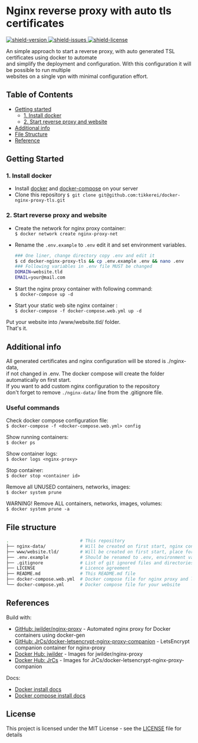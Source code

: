 # Nginx reverse proxy with auto tls certificates

[ ![shield-version] ][link-ghb-rep]
[ ![shield-issues] ][link-ghb-iss]
[ ![shield-license] ][link-ghb-lcs]

An simple approach to start a reverse proxy, with auto generated TSL certificates using docker to automate  
and simplify the deployment and configuration. With this configuration it will be possible to run multiple  
websites on a single vpn with minimal configuration effort.

## Table of Contents

- [Getting started](#getting-started)
  - [1. Install docker](#1-install-docker)
  - [2. Start reverse proxy and website](#2-start-reverse-proxy-and-website)
- [Additional info](#additional-info)
- [File Structure](#file-structure)
- [Reference](#references)

## Getting Started

### 1. Install docker

- Install [docker][link-ref-dok] and [docker-compose][link-ref-dkc] on your server
- Clone this repository `$ git clone git@github.com:tikkerei/docker-nginx-proxy-tls.git`

### 2. Start reverse proxy and website

- Create the network for nginx proxy container:  
  `$ docker network create nginx-proxy-net`
- Rename the `.env.example` to `.env` edit it and set environment variables.

  ```bash
  ### One liner, change directory copy .env and edit it
  $ cd docker-nginx-proxy-tls && cp .env.example .env && nano .env
  ### Following variables in .env file MUST be changed
  DOMAIN=website.tld
  EMAIL=your@mail.com
  ```

- Start the nginx proxy container with following command:  
  `$ docker-compose up -d`
- Start your static web site nginx container :  
  `$ docker-compose -f docker-compose.web.yml up -d`

Put your website into /www/website.tld/ folder.  
That's it.

## Additional info

All generated certificates and nginx configuration will be stored is ./nginx-data,  
if not changed in .env. The docker compose will create the folder automatically on first start.  
If you want to add custom nginx configuration to the repository  
don't forget to remove `./nginx-data/` line from the .gitignore file.

### Useful commands

Check docker compose configuration file:  
`$ docker-compose -f <docker-compose.web.yml> config`

Show running containers:  
`$ docker ps`

Show container logs:  
`$ docker logs <nginx-proxy>`

Stop container:  
`$ docker stop <container id>`

Remove all UNUSED containers, networks, images:  
`$ docker system prune`

WARNING! Remove ALL containers, networks, images, volumes:  
`$ docker system prune -a`

## File structure

```bash
.                           # This repository
├── nginx-data/             # Will be created on first start, nginx config files
├── www/website.tld/        # Will be created on first start, place for your website
├── .env.example            # Should be renamed to .env, environment variables
├── .gitignore              # List of git ignored files and directories
├── LICENSE                 # Licence agreement
├── README.md               # This README.md file
├── docker-compose.web.yml  # Docker compose file for nginx proxy and letsencrypt container
└── docker-compose.yml      # Docker compose file for your website
```

## References

Build with:

- [GitHub: jwilder/nginx-proxy][link-ref-ngx] - Automated nginx proxy for Docker containers using docker-gen
- [GitHub: JrCs/docker-letsencrypt-nginx-proxy-companion][link-ref-tls] - LetsEncrypt companion container for nginx-proxy
- [Docker Hub: jwilder][link-ref-dnx] - Images for jwilder/nginx-proxy
- [Docker Hub: JrCs][link-ref-dls] - Images for JrCs/docker-letsencrypt-nginx-proxy-companion

Docs:

- [Docker install docs][link-ref-dok]
- [Docker compose install docs][link-ref-dkc]

## License

This project is licensed under the MIT License - see the [LICENSE](LICENSE) file for details

[link-ref-ngx]:     https://github.com/jwilder/nginx-proxy
[link-ref-tls]:     https://github.com/JrCs/docker-letsencrypt-nginx-proxy-companion
[link-ref-dnx]:     https://hub.docker.com/r/jwilder/nginx-proxy
[link-ref-dls]:     https://hub.docker.com/r/jrcs/letsencrypt-nginx-proxy-companion
[link-ref-dok]:     https://docs.docker.com/install/linux/docker-ce/ubuntu/
[link-ref-dkc]:     https://docs.docker.com/compose/install/
[link-ghb-rep]:     https://github.com/tikkerei/docker-nginx-proxy-tls
[link-ghb-iss]:     https://github.com/tikkerei/docker-nginx-proxy-tls/issues
[link-ghb-lcs]:     https://github.com/tikkerei/docker-nginx-proxy-tls/blob/master/LICENSE

[shield-version]:   https://img.shields.io/github/v/release/tikkerei/docker-nginx-proxy-tls
[shield-issues]:    https://img.shields.io/github/issues/tikkerei/docker-nginx-proxy-tls
[shield-license]:   https://img.shields.io/github/license/tikkerei/docker-nginx-proxy-tls